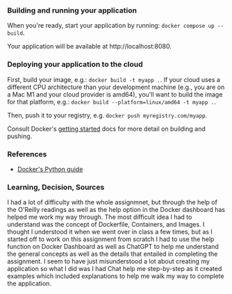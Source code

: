 ### Building and running your application

When you're ready, start your application by running:
`docker compose up --build`.

Your application will be available at http://localhost:8080.

### Deploying your application to the cloud

First, build your image, e.g.: `docker build -t myapp .`.
If your cloud uses a different CPU architecture than your development
machine (e.g., you are on a Mac M1 and your cloud provider is amd64),
you'll want to build the image for that platform, e.g.:
`docker build --platform=linux/amd64 -t myapp .`.

Then, push it to your registry, e.g. `docker push myregistry.com/myapp`.

Consult Docker's [getting started](https://docs.docker.com/go/get-started-sharing/)
docs for more detail on building and pushing.

### References
* [Docker's Python guide](https://docs.docker.com/language/python/)

### Learning, Decision, Sources

I had a lot of difficulty with the whole assignmnet, but through the help of the O'Reilly readings as well as the help option in the Docker dashboard has helped me work my way through.
The most difficult idea I had to understand was the concept of Dockerfile, Containers, and Images. I thought I understood it when we went over in class a few times, but as I started off to work on this assignment from scratch I had to use the help function on Docker Dashboard as well as ChatGPT to help me understand the general concepts as well as the details that entailed in completing the assignment.
I seem to have just misunderstood a lot about creating my application so what I did was I had Chat help me step-by-step as it created examples which included explanations to help me walk my way to complete the application.

